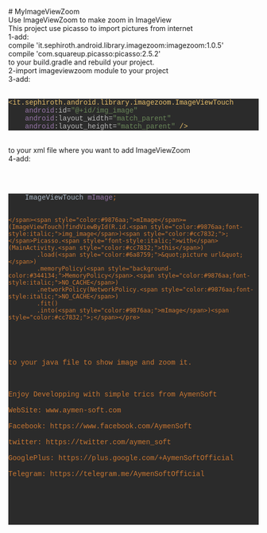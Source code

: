 <p># MyImageViewZoom<br>
Use ImageViewZoom to make zoom in ImageView<br>
This project use picasso to import pictures from internet<br>
1-add:<br>
compile 'it.sephiroth.android.library.imagezoom:imagezoom:1.0.5'<br>
compile 'com.squareup.picasso:picasso:2.5.2'<br>
to your build.gradle and rebuild your project.<br>
2-import imageviewzoom module to your project<br>
3-add:<br>
&nbsp;</p>
<pre style="background-color:#2b2b2b;color:#a9b7c6;font-family:'Courier New';font-size:12,0pt;"><span style="color:#e8bf6a;">&lt;it.sephiroth.android.library.imagezoom.ImageViewTouch
    </span><span style="color:#9876aa;">android</span><span style="color:#bababa;">:id=</span><span style="color:#6a8759;">&quot;@+id/img_image&quot;
    </span><span style="color:#9876aa;">android</span><span style="color:#bababa;">:layout_width=</span><span style="color:#6a8759;">&quot;match_parent&quot;
    </span><span style="color:#9876aa;">android</span><span style="color:#bababa;">:layout_height=</span><span style="color:#6a8759;">&quot;match_parent&quot; </span><span style="color:#e8bf6a;">/&gt;</span></pre>
<p><br>
to your xml file where you want to add ImageViewZoom<br>
4-add:</p>
<p><br>
&nbsp;</p>
<pre style="background-color:#2b2b2b;color:#a9b7c6;font-family:'Courier New';font-size:12,0pt;">	ImageViewTouch <span style="color:#9876aa;">mImage</span><span style="color:#cc7832;">;


    </span><span style="color:#9876aa;">mImage</span>=(ImageViewTouch)findViewById(R.id.<span style="color:#9876aa;font-style:italic;">img_image</span>)<span style="color:#cc7832;">;
    </span>Picasso.<span style="font-style:italic;">with</span>(MainActivity.<span style="color:#cc7832;">this</span>)
            .load(<span style="color:#6a8759;">&quot;picture url&quot;</span>)
            .memoryPolicy(<span style="background-color:#344134;">MemoryPolicy</span>.<span style="color:#9876aa;font-style:italic;">NO_CACHE</span>)
            .networkPolicy(NetworkPolicy.<span style="color:#9876aa;font-style:italic;">NO_CACHE</span>)
            .fit()
            .into(<span style="color:#9876aa;">mImage</span>)<span style="color:#cc7832;">;</span></pre>
<p><br>
to your java file to show image and zoom it.<br>
<br>
Enjoy Developping with simple trics from AymenSoft<br>
WebSite: www.aymen-soft.com<br>
Facebook: https://www.facebook.com/AymenSoft<br>
twitter: https://twitter.com/aymen_soft<br>
GooglePlus: https://plus.google.com/+AymenSoftOfficial<br>
Telegram: https://telegram.me/AymenSoftOfficial<br>
&nbsp;</p>

